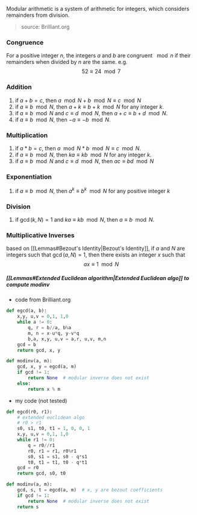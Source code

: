 Modular arithmetic is a system of arithmetic for integers, which considers remainders from division.
> source: Brilliant.org

### Congruence
For a positive integer $n$, the integers $a$ and $b$ are congruent $\mod n$ if their remainders when divided by $n$ are the same.
e.g. 
$$52 \equiv 24 \mod{7}$$
### Addition
1. if $a+b=c$, then $a \mod N + b \mod N \equiv c \mod N$
2. if $a \equiv b \mod N$, then $a + k \equiv b + k \mod N$ for any integer $k$.
3. if $a\equiv b \mod N$ and $c \equiv d \mod N$, then $a+c \equiv b+d \mod N$.
4. if $a \equiv b \mod N$, then $-a \equiv -b \mod N$.

### Multiplication
1. if $a*b = c$, then $a \mod N * b \mod N \equiv c \mod N$.
2. if $a \equiv b \mod N$, then $ka \equiv kb \mod N$ for any integer $k$.
3. if $a \equiv b \mod N$ and $c \equiv d \mod N$, then $ac \equiv bd \mod N$

### Exponentiation
1. if $a \equiv b \mod N$, then $a^k \equiv b^k \mod N$ for any positive integer $k$

### Division
1. if $\gcd(k, N)=1$ and $ka \equiv kb \mod N$, then $a \equiv b \mod N$.

### Multiplicative Inverses
based on [[Lemmas#Bezout's Identity|Bezout's Identity]], if $a$ and $N$ are integers such that $\gcd(a, N)=1$, then there exists an integer $x$  such that $$ax \equiv 1 \mod N$$
##### [[Lemmas#Extended Euclidean algorithm|Extended Euclidean algo]] to compute modinv
- code from Brilliant.org
```python
def egcd(a, b):
    x,y, u,v = 0,1, 1,0
    while a != 0:
        q, r = b//a, b%a
        m, n = x-u*q, y-v*q
        b,a, x,y, u,v = a,r, u,v, m,n
    gcd = b
    return gcd, x, y

def modinv(a, m):
    gcd, x, y = egcd(a, m)
    if gcd != 1:
        return None  # modular inverse does not exist
    else:
        return x % m
```

- my code (not tested)
```python
def egcd(r0, r1):
	# extended euclidean algo
	# r0 > r1
	s0, s1, t0, t1 = 1, 0, 0, 1
    x,y, u,v = 0,1, 1,0
    while r1 != 0:
        q = r0//r1
		r0, r1 = r1, r0%r1
		s0, s1 = s1, s0 - q*s1
        t0, t1 = t1, t0 - q*t1
    gcd = r0
    return gcd, s0, t0

def modinv(a, m):
    gcd, s, t = egcd(a, m)  # x, y are bezout coefficients
    if gcd != 1:
        return None  # modular inverse does not exist
    return s
```
